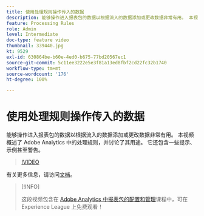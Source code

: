 ```yaml
---
title: 使用处理规则操作传入的数据
description: 能够操作进入报表包的数据以根据流入的数据添加或更改数据非常有用。 本视频概述了 Adobe Analytics 中的处理规则，并讨论了其用途。 它还包含一些提示、示例甚至警告。
feature: Processing Rules
role: Admin
level: Intermediate
doc-type: feature video
thumbnail: 339440.jpg
kt: 9529
exl-id: 630864be-b60e-4ed0-b675-77bd20567ec1
source-git-commit: 5c11ee3222e5e3f81a13ed8fbf2cd22fc32b1740
workflow-type: tm+mt
source-wordcount: '176'
ht-degree: 100%

---
```


# 使用处理规则操作传入的数据

能够操作进入报表包的数据以根据流入的数据添加或更改数据非常有用。 本视频概述了 Adobe Analytics 中的处理规则，并讨论了其用途。 它还包含一些提示、示例甚至警告。

>[!VIDEO](https://video.tv.adobe.com/v/339440/?quality=12&learn=on)

有关更多信息，请访问[文档](https://experienceleague.adobe.com/docs/analytics/admin/admin-tools/processing-rules/processing-rules.html?lang=zh-Hans)。

>[!INFO]
>
> 这段视频包含在 [Adobe Analytics 中报表包的配置和管理](https://experienceleague.adobe.com/?recommended=Analytics-A-1-2021.1.administration)课程中，可在 Experience League 上免费观看！